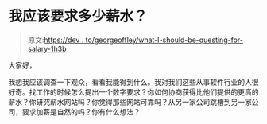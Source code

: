 # 我应该要求多少薪水？

> 原文:[https://dev . to/georgeoffley/what-I-should-be-questing-for-salary-1h3b](https://dev.to/georgeoffley/what-should-i-be-asking-for-salary-1h3b)

大家好，

我想我应该调查一下观众，看看我能得到什么。我对我们这些从事软件行业的人很好奇。找工作的时候怎么提出一个数字要求？你如何协商获得比他们提供的更高的薪水？你研究薪水网站吗？你觉得那些网站可靠吗？从另一家公司跳槽到另一家公司，要求加薪是自然的吗？你有什么想法？